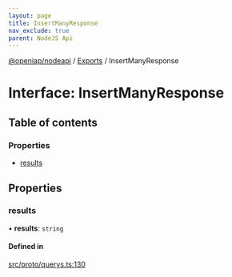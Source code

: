 ```yaml
---
layout: page
title: InsertManyResponse
nav_exclude: true
parent: NodeJS Api
---
```

[@openiap/nodeapi](../README.html) / [Exports](../modules.html) / InsertManyResponse

# Interface: InsertManyResponse

## Table of contents

### Properties

- [results](InsertManyResponse.html#results)

## Properties

### results

• **results**: `string`

#### Defined in

[src/proto/querys.ts:130](https://github.com/openiap/nodeapi/blob/a6b5438/src/proto/querys.ts#L130)
